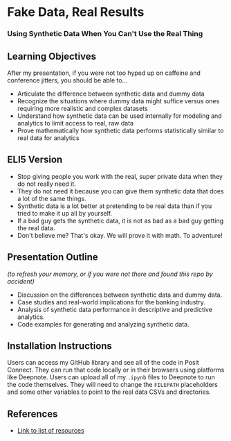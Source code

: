 # Fake Data, Real Results
### Using Synthetic Data When You Can't Use the Real Thing

## Learning Objectives
After my presentation, if you were not too hyped up on caffeine and conference jitters, you should be able to...
- Articulate the difference between synthetic data and dummy data
- Recognize the situations where dummy data might suffice versus ones requiring more realistic and complex datasets
- Understand how synthetic data can be used internally for modeling and analytics to limit access to real, raw data
- Prove mathematically how synthetic data performs statistically similar to real data for analytics

## ELI5 Version
- Stop giving people you work with the real, super private data when they do not really need it.
- They do not need it because you can give them synthetic data that does a lot of the same things.
- Synthetic data is a lot better at pretending to be real data than if you tried to make it up all by yourself.
- If a bad guy gets the synthetic data, it is not as bad as a bad guy getting the real data.
- Don't believe me? That's okay. We will prove it with math. To adventure!

## Presentation Outline
_(to refresh your memory, or if you were not there and found this repo by accident)_
- Discussion on the differences between synthetic data and dummy data.
- Case studies and real-world implications for the banking industry.
- Analysis of synthetic data performance in descriptive and predictive analytics.
- Code examples for generating and analyzing synthetic data.

## Installation Instructions
Users can access my GitHub library and see all of the code in Posit Connect. They can run that code locally or in their browsers using platforms like Deepnote. Users can upload all of my `.ipynb` files to Deepnote to run the code themselves. They will need to change the `FILEPATH` placeholders and some other variables to point to the real data CSVs and directories.

## References
- [Link to list of resources](resources.md)
